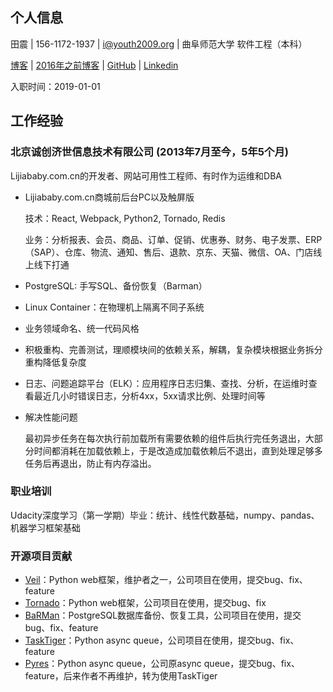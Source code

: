## 个人信息

田震 | 156-1172-1937 | i@youth2009.org | 曲阜师范大学 软件工程（本科）

[博客](https://youth2009.org/) | [2016年之前博客](https://old.youth2009.org/blog/archives/) | [GitHub](https://github.com/dawncold) | [Linkedin](https://linkedin.com/in/dctz)

入职时间：2019-01-01

## 工作经验
### 北京诚创济世信息技术有限公司 (2013年7月至今，5年5个月)
Lijiababy.com.cn的开发者、网站可用性工程师、有时作为运维和DBA

* Lijiababy.com.cn商城前后台PC以及触屏版

  技术：React, Webpack, Python2, Tornado, Redis

  业务：分析报表、会员、商品、订单、促销、优惠券、财务、电子发票、ERP（SAP）、仓库、物流、通知、售后、退款、京东、天猫、微信、OA、门店线上线下打通

* PostgreSQL: 手写SQL、备份恢复（Barman）

* Linux Container：在物理机上隔离不同子系统

* 业务领域命名、统一代码风格

* 积极重构、完善测试，理顺模块间的依赖关系，解耦，复杂模块根据业务拆分重构降低复杂度

* 日志、问题追踪平台（ELK）：应用程序日志归集、查找、分析，在运维时查看最近几小时错误日志，分析4xx，5xx请求比例、处理时间等

* 解决性能问题

  最初异步任务在每次执行前加载所有需要依赖的组件后执行完任务退出，大部分时间都消耗在加载依赖上，于是改造成加载依赖后不退出，直到处理足够多任务后再退出，防止有内存溢出。

### 职业培训

Udacity深度学习（第一学期）毕业：统计、线性代数基础，numpy、pandas、机器学习框架基础

### 开源项目贡献
* [Veil](https://github.com/honovation/veil)：Python web框架，维护者之一，公司项目在使用，提交bug、fix、feature
* [Tornado](https://github.com/tornadoweb/tornado)：Python web框架，公司项目在使用，提交bug、fix
* [BaRMan](https://github.com/2ndquadrant-it/barman)：PostgreSQL数据库备份、恢复工具，公司项目在使用，提交bug、fix、feature
* [TaskTiger](https://github.com/closeio/tasktiger)：Python async queue，公司项目在使用，提交bug、fix、feature
* [Pyres](https://github.com/binarydud/pyres)：Python async queue，公司原async queue，提交bug、fix、feature，后来作者不再维护，转为使用TaskTiger
